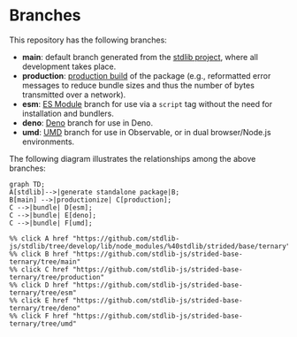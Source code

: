 <!--

@license Apache-2.0

Copyright (c) 2022 The Stdlib Authors.

Licensed under the Apache License, Version 2.0 (the "License");
you may not use this file except in compliance with the License.
You may obtain a copy of the License at

    http://www.apache.org/licenses/LICENSE-2.0

Unless required by applicable law or agreed to in writing, software
distributed under the License is distributed on an "AS IS" BASIS,
WITHOUT WARRANTIES OR CONDITIONS OF ANY KIND, either express or implied.
See the License for the specific language governing permissions and
limitations under the License.

-->

# Branches

This repository has the following branches:

-   **main**: default branch generated from the [stdlib project][stdlib-url], where all development takes place.
-   **production**: [production build][production-url] of the package (e.g., reformatted error messages to reduce bundle sizes and thus the number of bytes transmitted over a network).
-   **esm**: [ES Module][esm-url] branch for use via a `script` tag without the need for installation and bundlers.
-   **deno**: [Deno][deno-url] branch for use in Deno.
-   **umd**: [UMD][umd-url] branch for use in Observable, or in dual browser/Node.js environments.

The following diagram illustrates the relationships among the above branches:

```mermaid
graph TD;
A[stdlib]-->|generate standalone package|B;
B[main] -->|productionize| C[production];
C -->|bundle| D[esm];
C -->|bundle| E[deno];
C -->|bundle| F[umd];

%% click A href "https://github.com/stdlib-js/stdlib/tree/develop/lib/node_modules/%40stdlib/strided/base/ternary"
%% click B href "https://github.com/stdlib-js/strided-base-ternary/tree/main"
%% click C href "https://github.com/stdlib-js/strided-base-ternary/tree/production"
%% click D href "https://github.com/stdlib-js/strided-base-ternary/tree/esm"
%% click E href "https://github.com/stdlib-js/strided-base-ternary/tree/deno"
%% click F href "https://github.com/stdlib-js/strided-base-ternary/tree/umd"
```

[stdlib-url]: https://github.com/stdlib-js/stdlib/tree/develop/lib/node_modules/%40stdlib/strided/base/ternary
[production-url]: https://github.com/stdlib-js/strided-base-ternary/tree/production
[deno-url]: https://github.com/stdlib-js/strided-base-ternary/tree/deno
[umd-url]: https://github.com/stdlib-js/strided-base-ternary/tree/umd
[esm-url]: https://github.com/stdlib-js/strided-base-ternary/tree/esm